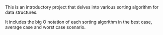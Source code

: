 This is an introductory project that delves into various sorting
algorithm for data structures.

It includes the big O notation of each sorting algorithm in the
best case, average case and worst case scenario.
